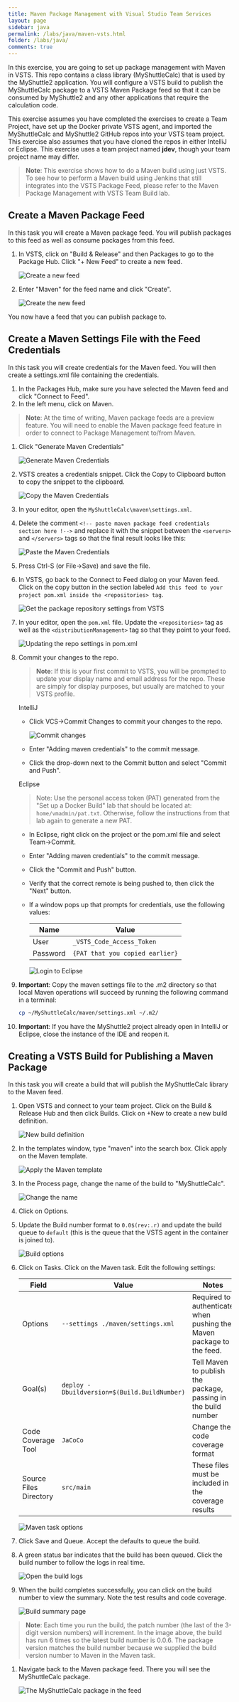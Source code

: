 ```yaml
---
title: Maven Package Management with Visual Studio Team Services
layout: page
sidebar: java
permalink: /labs/java/maven-vsts.html
folder: /labs/java/
comments: true
---
```

In this exercise, you are going to set up package management with Maven in VSTS. This repo contains a class library (MyShuttleCalc) that is used by the MyShuttle2 application. You will configure a VSTS build to publish the MyShuttleCalc package to a VSTS Maven Package feed so that it can be consumed by MyShuttle2 and any other applications that require the calculation code.

This exercise assumes you have completed the exercises to create a Team Project, have set up the Docker private VSTS agent, and imported the MyShuttleCalc and MyShuttle2 GitHub repos into your VSTS team project. This exercise also assumes that you have cloned the repos in either IntelliJ or Eclipse. This exercise uses a team project named **jdev**, though your team project name may differ.

> **Note**: This exercise shows how to do a Maven build using just VSTS. To see how to perform a Maven build using Jenkins that still integrates into the VSTS Package Feed, please refer to the Maven Package Management with VSTS Team Build lab.

Create a Maven Package Feed
---------------------------

In this task you will create a Maven package feed. You will publish packages to this feed as well as consume packages from this feed.

1. In VSTS, click on "Build & Release" and then Packages to go to the Package Hub. Click "+ New Feed" to create a new feed.

    ![Create a new feed](images/packagemanagement/vsts-create-feed.png "Create a new feed")

1. Enter "Maven" for the feed name and click "Create".

    ![Create the new feed](images/packagemanagement/vsts-new-feed.png "Create the new feed")

You now have a feed that you can publish package to.
    
Create a Maven Settings File with the Feed Credentials
------------------------------------------------------

In this task you will create credentials for the Maven feed. You will then create a settings.xml file containing the credentials.

1. In the Packages Hub, make sure you have selected the Maven feed and click "Connect to Feed".
1. In the left menu, click on Maven.

> **Note**: At the time of writing, Maven package feeds are a preview feature. You will need to enable the Maven package feed feature in order to connect to Package Management to/from Maven.

1. Click "Generate Maven Credentials"

    ![Generate Maven Credentials](images/packagemanagement/maven-generate-creds.png "Generate Maven Credentials")

1. VSTS creates a credentials snippet. Click the Copy to Clipboard button to copy the snippet to the clipboard.

    ![Copy the Maven Credentials](images/packagemanagement/maven-creds.png "Copy the Maven Credentials")

1. In your editor, open the `MyShuttleCalc\maven\settings.xml`.
1. Delete the comment `<!-- paste maven package feed credentials section here !-->` and replace it with the snippet between the `<servers>` and `</servers>` tags so that the final result looks like this:

    ![Paste the Maven Credentials](images/packagemanagement/maven-paste-creds.png "Paste the Maven Credentials")

1. Press Ctrl-S (or File->Save) and save the file.
1. In VSTS, go back to the Connect to Feed dialog on your Maven feed. Click on the copy button in the section labeled `Add this feed to your project pom.xml inside the <repositories> tag`.

    ![Get the package repository settings from VSTS](images/packagemanagement/maven-packagefeed-settings.png "Get the package repository settings from VSTS")

1. In your editor, open the `pom.xml` file. Update the `<repositories>` tag as well as the `<distributionManagement>` tag so that they point to your feed.

    ![Updating the repo settings in pom.xml](images/packagemanagement/pom-repo.png "Updating the repo settings in pom.xml")

1. Commit your changes to the repo.
    > **Note**: If this is your first commit to VSTS, you will be prompted to update your display name and email address for the repo. These are simply for display purposes, but usually are matched to your VSTS profile.
    
    IntelliJ
    - Click VCS->Commit Changes to commit your changes to the repo.

        ![Commit changes](images/packagemanagement/vcs-commit.png "Commit changes")
    
    - Enter "Adding maven credentials" to the commit message.
    - Click the drop-down next to the Commit button and select "Commit and Push".

    Eclipse
    
    >Note: Use the personal access token (PAT) generated from the "Set up a Docker Build" lab that should be located at: `home/vmadmin/pat.txt`. Otherwise, follow the instructions from that lab again to generate a new PAT.

    - In Eclipse, right click on the project or the pom.xml file and select Team->Commit.
    
    - Enter "Adding maven credentials" to the commit message.

    - Click the "Commit and Push" button.

    - Verify that the correct remote is being pushed to, then click the "Next" button. 

    - If a window pops up that prompts for credentials, use the following values: 

        | Name | Value |
        |---|---|
        | User | `_VSTS_Code_Access_Token` |
        | Password | `{PAT that you copied earlier}` |
        
        ![Login to Eclipse](images/packagemanagement/eclipse-login.png "Login to Eclipse")

1. **Important**: Copy the maven settings file to the .m2 directory so that local Maven operations will succeed by running the following command in a terminal:

    ```sh
    cp ~/MyShuttleCalc/maven/settings.xml ~/.m2/
    ```

1. **Important**: If you have the MyShuttle2 project already open in IntelliJ or Eclipse, close the instance of the IDE and reopen it. 

Creating a VSTS Build for Publishing a Maven Package
----------------------------------------------------

In this task you will create a build that will publish the MyShuttleCalc library to the Maven feed.

1. Open VSTS and connect to your team project. Click on the Build & Release Hub and then click Builds. Click on +New to create a new build definition.

    ![New build definition](images/packagemanagement/new-build.png "New build definition")

1. In the templates window, type "maven" into the search box. Click apply on the Maven template.

    ![Apply the Maven template](images/packagemanagement/maven-template.png "Apply the Maven template")

1. In the Process page, change the name of the build to "MyShuttleCalc".

    ![Change the name](images/packagemanagement/process-name.png "Change the name")

1. Click on Options.
1. Update the Build number format to `0.0$(rev:.r)` and update the build queue to `default` (this is the queue that the VSTS agent in the container is joined to).

    ![Build options](images/packagemanagement/build-options.png "Build options")

1. Click on Tasks. Click on the Maven task. Edit the following settings:

    | Field | Value | Notes |
    |---|---|---|
    | Options | `--settings ./maven/settings.xml` | Required to authenticate when pushing the Maven package to the feed. |
    | Goal(s) | `deploy -Dbuildversion=$(Build.BuildNumber)` | Tell Maven to publish the package, passing in the build number |
    | Code Coverage Tool | `JaCoCo` | Change the code coverage format |
    | Source Files Directory | `src/main` | These files must be included in the coverage results |

    ![Maven task options](images/packagemanagement/maven-task-opts.png "Maven task options")

1. Click Save and Queue. Accept the defaults to queue the build.
1. A green status bar indicates that the build has been queued. Click the build number to follow the logs in real time.

    ![Open the build logs](images/packagemanagement/click-build-number.png "Open the build logs")

1. When the build completes successfully, you can click on the build number to view the summary. Note the test results and code coverage.

    ![Build summary page](images/packagemanagement/build-summary.png "Build summary page")

> **Note**: Each time you run the build, the patch number (the last of the 3-digit version numbers) will increment. In the image above, the build has run 6 times so the latest build number is 0.0.6. The package version matches the build number because we supplied the build version number to Maven in the Maven task.

1. Navigate back to the Maven package feed. There you will see the MyShuttleCalc package.

    ![The MyShuttleCalc package in the feed](images/packagemanagement/package-in-feed.png "The MyShuttleCalc package in the feed")

